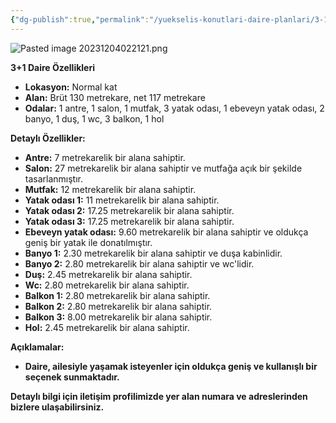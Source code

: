 ```yaml
---
{"dg-publish":true,"permalink":"/yuekselis-konutlari-daire-planlari/3-1-normal-kat-daire-plani-tip-2/","noteIcon":""}
---
```


![Pasted image 20231204022121.png](/img/user/Resim%20Ar%C5%9Fivi/Pasted%20image%2020231204022121.png)

**3+1 Daire Özellikleri**

- **Lokasyon:** Normal kat
- **Alan:** Brüt 130 metrekare, net 117 metrekare
- **Odalar:** 1 antre, 1 salon, 1 mutfak, 3 yatak odası, 1 ebeveyn yatak odası, 2 banyo, 1 duş, 1 wc, 3 balkon, 1 hol

**Detaylı Özellikler:**

- **Antre:** 7 metrekarelik bir alana sahiptir.
- **Salon:** 27 metrekarelik bir alana sahiptir ve mutfağa açık bir şekilde tasarlanmıştır.
- **Mutfak:** 12 metrekarelik bir alana sahiptir.
- **Yatak odası 1:** 11 metrekarelik bir alana sahiptir.
- **Yatak odası 2:** 17.25 metrekarelik bir alana sahiptir.
- **Yatak odası 3:** 17.25 metrekarelik bir alana sahiptir.
- **Ebeveyn yatak odası:** 9.60 metrekarelik bir alana sahiptir ve oldukça geniş bir yatak ile donatılmıştır.
- **Banyo 1:** 2.30 metrekarelik bir alana sahiptir ve duşa kabinlidir.
- **Banyo 2:** 2.80 metrekarelik bir alana sahiptir ve wc'lidir.
- **Duş:** 2.45 metrekarelik bir alana sahiptir.
- **Wc:** 2.80 metrekarelik bir alana sahiptir.
- **Balkon 1:** 2.80 metrekarelik bir alana sahiptir.
- **Balkon 2:** 2.80 metrekarelik bir alana sahiptir.
- **Balkon 3:** 8.00 metrekarelik bir alana sahiptir.
- **Hol:** 2.45 metrekarelik bir alana sahiptir.

**Açıklamalar:**

- **Daire, ailesiyle yaşamak isteyenler için oldukça geniş ve kullanışlı bir seçenek sunmaktadır.**

**Detaylı bilgi için iletişim profilimizde yer alan numara ve adreslerinden bizlere ulaşabilirsiniz.**